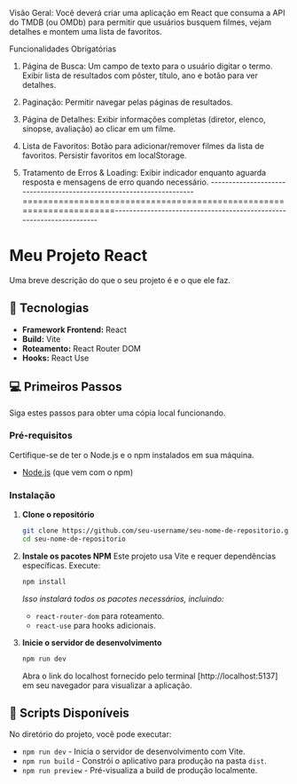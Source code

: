 Visão Geral: Você deverá criar uma aplicação em React que consuma a API do TMDB (ou OMDb) para permitir que usuários busquem filmes, vejam detalhes e montem uma lista de favoritos.

Funcionalidades Obrigatórias

1. Página de Busca:
    Um campo de texto para o usuário digitar o termo.
    Exibir lista de resultados com pôster, título, ano e botão para ver detalhes.

2. Paginação:
    Permitir navegar pelas páginas de resultados.

3. Página de Detalhes:
    Exibir informações completas (diretor, elenco, sinopse, avaliação) ao clicar em um filme.

4. Lista de Favoritos:
    Botão para adicionar/remover filmes da lista de favoritos.
    Persistir favoritos em localStorage.

5. Tratamento de Erros & Loading:
    Exibir indicador enquanto aguarda resposta e mensagens de erro quando necessário.
---------------------------------------------------------------------=====================================================================---------------------------------------------------------------------

# Meu Projeto React

Uma breve descrição do que o seu projeto é e o que ele faz.

## 🚀 Tecnologias

- **Framework Frontend:** React
- **Build:** Vite
- **Roteamento:** React Router DOM
- **Hooks:** React Use

## 💻 Primeiros Passos

Siga estes passos para obter uma cópia local funcionando.

### Pré-requisitos

Certifique-se de ter o Node.js e o npm instalados em sua máquina.
*   [Node.js](https://nodejs.org/) (que vem com o npm)

### Instalação

1.  **Clone o repositório**
    ```bash
    git clone https://github.com/seu-username/seu-nome-de-repositorio.git
    cd seu-nome-de-repositorio
    ```

2.  **Instale os pacotes NPM**
    Este projeto usa Vite e requer dependências específicas. Execute:
    ```bash
    npm install
    ```
    *Isso instalará todos os pacotes necessários, incluindo:*
    - `react-router-dom` para roteamento.
    - `react-use` para hooks adicionais.

3.  **Inicie o servidor de desenvolvimento**
    ```bash
    npm run dev
    ```
    Abra o link do localhost fornecido pelo terminal [http://localhost:5137] em seu navegador para visualizar a aplicação.

## 📜 Scripts Disponíveis

No diretório do projeto, você pode executar:

- `npm run dev` - Inicia o servidor de desenvolvimento com Vite.
- `npm run build` - Constrói o aplicativo para produção na pasta `dist`.
- `npm run preview` - Pré-visualiza a build de produção localmente.